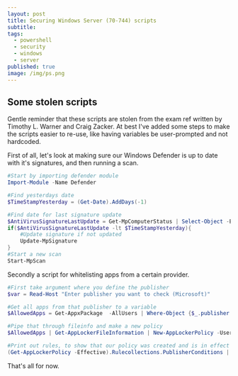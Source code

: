 ```yaml
---
layout: post
title: Securing Windows Server (70-744) scripts
subtitle: 
tags:
  - powershell
  - security
  - windows
  - server
published: true
image: /img/ps.png
---
```


## Some stolen scripts

Gentle reminder that these scripts are stolen from the exam ref written by Timothy L. Warner and Craig Zacker.
At best I've added some steps to make the scripts easier to re-use, like having variables be user-prompted and not hardcoded.

First of all, let's look at making sure our Windows Defender is up to date with it's signatures, and then running a scan.

~~~powershell
#Start by importing defender module
Import-Module -Name Defender

#Find yesterdays date
$TimeStampYesterday = (Get-Date).AddDays(-1)

#Find date for last signature update
$AntiVirusSignatureLastUpdate = Get-MpComputerStatus | Select-Object -ExpandProperty AntiVirusSignatureLastUpdated
if($AntiVirusSignatureLastUpdate -lt $TimeStampYesterday){
    #Update signature if not updated
    Update-MpSignature
}
#Start a new scan
Start-MpScan
~~~

Secondly a script for whitelisting apps from a certain provider.

~~~powershell
#First take argument where you define the publisher
$var = Read-Host "Enter publisher you want to check (Microsoft)"

#Get all apps from that publisher to a variable
$AllowedApps = Get-AppxPackage  -AllUsers | Where-Object {$_.publisher -match $var}

#Pipe that through fileinfo and make a new policy
$AllowedApps | Get-AppLockerFileInformation | New-AppLockerPolicy -User Everyone -Optimize

#Print out rules, to show that our policy was created and is in effect
(Get-AppLockerPolicy -Effective).Rulecollections.PublisherConditions | Sort-Object ProductName
~~~

That's all for now.
